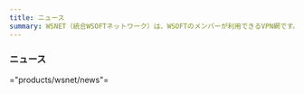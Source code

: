 ```yaml
---
title: ニュース
summary: WSNET（統合WSOFTネットワーク）は、WSOFTのメンバーが利用できるVPN網です。このページでは、WSOFTメンバー向けの情報を提供しています。
---
```

### ニュース

="products/wsnet/news"=